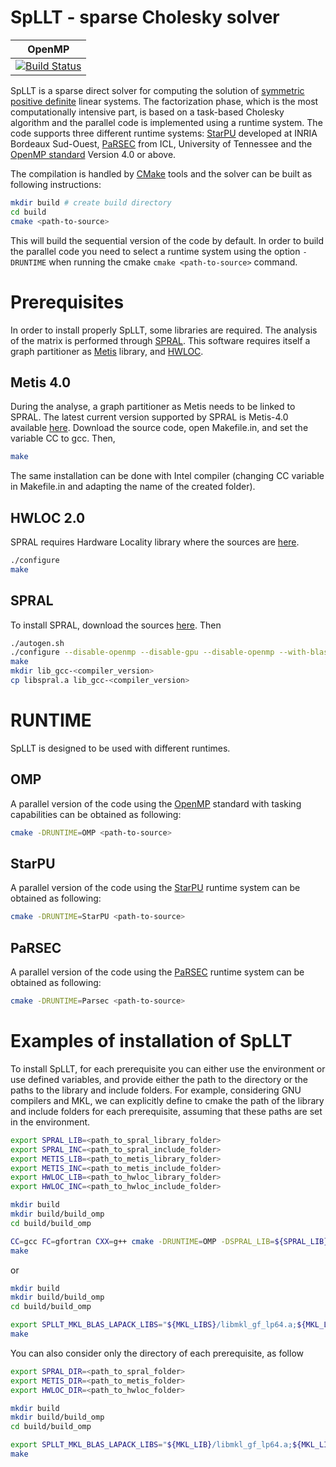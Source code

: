 # SpLLT - sparse Cholesky solver

|OpenMP|
|------|
|[![Build Status](https://travis-ci.com/NLAFET/SpLLT.svg?token=UwhpFb953M8N7PyHRDWG&branch=master)](https://travis-ci.com/NLAFET/SpLLT)|

SpLLT is a sparse direct solver for computing the solution of
[symmetric positive
definite](https://en.wikipedia.org/wiki/Positive-definite_matrix)
linear systems. The factorization phase, which is the most
computationally intensive part, is based on a task-based Cholesky
algorithm and the parallel code is implemented using a runtime
system. The code supports three different runtime systems:
[StarPU](http://starpu.gforge.inria.fr/) developed at INRIA Bordeaux
Sud-Ouest, [PaRSEC](https://bitbucket.org/icldistcomp/parsec) from
ICL, University of Tennessee and the [OpenMP
standard](http://openmp.org/) Version 4.0 or above.

The compilation is handled by [CMake](https://cmake.org/) tools and
the solver can be built as following instructions:

```bash
mkdir build # create build directory
cd build
cmake <path-to-source>
```

This will build the sequential version of the code by default. In
order to build the parallel code you need to select a runtime system
using the option `-DRUNTIME` when running the cmake `cmake
<path-to-source>` command.

# Prerequisites

In order to install properly SpLLT, some libraries are required.
The analysis of the matrix is performed through
[SPRAL](http://www.numerical.rl.ac.uk/spral/).
This software requires itself a graph partitioner as
[Metis](http://glaros.dtc.umn.edu/gkhome/) library, 
and [HWLOC](https://www.open-mpi.org/projects/hwloc/).

## Metis 4.0

During the analyse, a graph partitioner as Metis needs to be linked to SPRAL.
The latest current version supported by SPRAL is Metis-4.0 available 
[here](http://glaros.dtc.umn.edu/gkhome/fsroot/sw/metis/OLD).
Download the source code, open Makefile.in, and set the variable CC to gcc.
Then,

```bash
make
```

The same installation can be done with Intel compiler (changing CC variable in 
Makefile.in and adapting the name of the created folder).

## HWLOC 2.0

SPRAL requires Hardware Locality library where the sources are [here](https://www.open-mpi.org/software/hwloc/v2.0/).

```bash
./configure
make
```

## SPRAL

To install SPRAL, download the sources [here](https://github.com/ralna/spral).
Then

```bash
./autogen.sh
./configure --disable-openmp --disable-gpu --disable-openmp --with-blas="-L$MKL_LIB -lmkl_core -lmkl_intel_lp64" --with-lapack="-L$MKL_LIB -lmkl_core -lmkl_intel_lp64" --with-metis="-L$METIS_LIB -lmetis"
make
mkdir lib_gcc-<compiler_version>
cp libspral.a lib_gcc-<compiler_version>
```

# RUNTIME

SpLLT is designed to be used with different runtimes.

## OMP

A parallel version of the code using the [OpenMP](https://openmp.org/)
standard with tasking capabilities can be obtained as following:

```bash
cmake -DRUNTIME=OMP <path-to-source>

```

## StarPU

A parallel version of the code using the
[StarPU](http://starpu.gforge.inria.fr/) runtime system can be
obtained as following:

```bash
cmake -DRUNTIME=StarPU <path-to-source>

```

## PaRSEC

A parallel version of the code using the
[PaRSEC](https://bitbucket.org/icldistcomp/parsec) runtime system can
be obtained as following:

```bash
cmake -DRUNTIME=Parsec <path-to-source>

```

# Examples of installation of SpLLT

To install SpLLT, for each prerequisite you can either use the environment or 
use defined variables, and provide either the path to the directory or the paths
to the library and include folders.
For example, considering GNU compilers and MKL, we can explicitly define to 
cmake the path of the library and include folders for each prerequisite, 
assuming that these paths are set in the environment.

```bash
export SPRAL_LIB=<path_to_spral_library_folder>
export SPRAL_INC=<path_to_spral_include_folder>
export METIS_LIB=<path_to_metis_library_folder>
export METIS_INC=<path_to_metis_include_folder>
export HWLOC_LIB=<path_to_hwloc_library_folder>
export HWLOC_INC=<path_to_hwloc_include_folder>

mkdir build
mkdir build/build_omp
cd build/build_omp

CC=gcc FC=gfortran CXX=g++ cmake -DRUNTIME=OMP -DSPRAL_LIB=${SPRAL_LIB} -DSPRAL_INC=${SPRAL_INC} -DMETIS_LIB=${METIS_LIB} -DMETIS_INC=${METIS_INC} -DHWLOC_LIB=${HWLOC_LIB} -DHWLOC_INC=${HWLOC_INC} -DLBLAS="${MKL_LIBS}/libmkl_gf_lp64.a;${MKL_LIBS}/libmkl_sequential.a;${MKL_LIBS}/libmkl_core.a" -DLLAPACK="${MKL_LIBS}/libmkl_gf_lp64.a;${MKL_LIBS}/libmkl_sequential.a;${MKL_LIBS}/libmkl_core.a" ../..
make
```
or
```bash
mkdir build
mkdir build/build_omp
cd build/build_omp

export SPLLT_MKL_BLAS_LAPACK_LIBS="${MKL_LIBS}/libmkl_gf_lp64.a;${MKL_LIBS}/libmkl_sequential.a;${MKL_LIBS}/libmkl_core.a"; CC=gcc FC=gfortran CXX=g++ cmake -DRUNTIME=OMP -DLBLAS=${SPLLT_MKL_BLAS_LAPACK_LIBS} -DLLAPACK=${SPLLT_MKL_BLAS_LAPACK_LIBS} ../..
make
```
You can also consider only the directory of each prerequisite, as follow
```bash
export SPRAL_DIR=<path_to_spral_folder>
export METIS_DIR=<path_to_metis_folder>
export HWLOC_DIR=<path_to_hwloc_folder>

mkdir build
mkdir build/build_omp
cd build/build_omp

export SPLLT_MKL_BLAS_LAPACK_LIBS="${MKL_LIB}/libmkl_gf_lp64.a;${MKL_LIB}/libmkl_sequential.a;${MKL_LIB}/libmkl_core.a"; CC=gcc FC=gfortran CXX=g++ cmake -DRUNTIME=OMP -DLBLAS=${SPLLT_MKL_BLAS_LAPACK_LIBS} -DLLAPACK=${SPLLT_MKL_BLAS_LAPACK_LIBS} ../..
make
```

